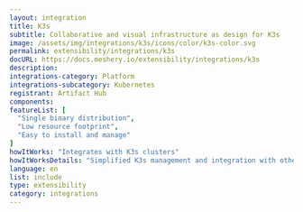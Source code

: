 ```yaml
---
layout: integration
title: K3s
subtitle: Collaborative and visual infrastructure as design for K3s
image: /assets/img/integrations/k3s/icons/color/k3s-color.svg
permalink: extensibility/integrations/k3s
docURL: https://docs.meshery.io/extensibility/integrations/k3s
description: 
integrations-category: Platform
integrations-subcategory: Kubernetes
registrant: Artifact Hub
components: 
featureList: [
  "Single binary distribution",
  "Low resource footprint",
  "Easy to install and manage"
]
howItWorks: "Integrates with K3s clusters"
howItWorksDetails: "Simplified K3s management and integration with other Kubernetes tools"
language: en
list: include
type: extensibility
category: integrations
---
```

